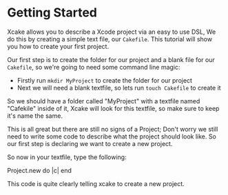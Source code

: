 # Getting Started

Xcake allows you to describe a Xcode project via an easy to use DSL, We do this
by creating a simple text file, our `Cakefile`. This tutorial will show you how
to create your first project.

Our first step is to create the folder for our project and a blank file for our `Cakefile`,
so we're going to need some command line magic:

- Firstly run `mkdir MyProject` to create the folder for our project
- Next we will need a blank textfile, so lets run `touch Cakefile` to create it

So we should have a folder called "MyProject" with a textfile named "Cafekile" inside of it,
Xcake will look for this textfile, so make sure to keep it's name the same.

This is all great but there are still no signs of a Project; Don't worry we still need to
write some code to describe what the project should look like. So our first step is declaring
we want to create a new project.

So now in your textfile, type the following:

  Project.new do |c|
  end

This code is quite clearly telling xcake to create a new project.
